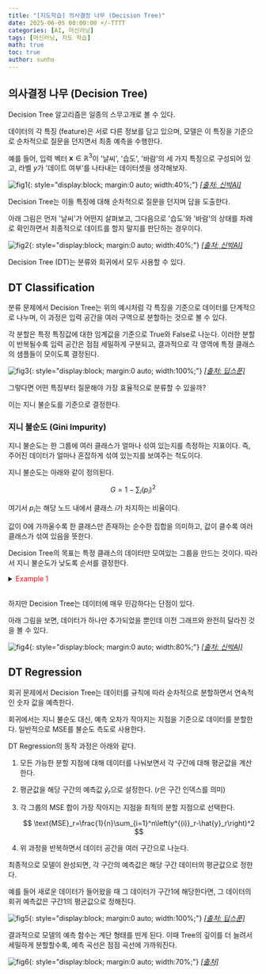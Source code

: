 ```yaml
---
title: "[지도학습] 의사결정 나무 (Decision Tree)"
date: 2025-06-05 00:00:00 +/-TTTT
categories: [AI, 머신러닝]
tags: [머신러닝, 지도 학습]
math: true
toc: true
author: sunho
---
```


## 의사결정 나무 (Decision Tree)

Decision Tree 알고리즘은 일종의 스무고개로 볼 수 있다.

데이터의 각 특징 (feature)은 서로 다른 정보를 담고 있으며, 모델은 이 특징을 기준으로 순차적으로 질문을 던지면서 최종 예측을 수행한다.

예를 들어, 입력 벡터 $\mathbf{x}\in\mathbb{R}^3$이 '날씨', '습도', '바람'의 세 가지 특징으로 구성되어 있고, 라벨 $y$가 '데이트 여부'를 나타내는 데이터셋을 생각해보자.

![fig1](ml/5-1.png){: style="display:block; margin:0 auto; width:40%;"}
_[[출처: 신박AI]](https://www.youtube.com/watch?v=vutU-SLTZ-A)_

Decision Tree는 이들 특징에 대해 순차적으로 질문을 던지며 답을 도출한다.

아래 그림은 먼저 '날씨'가 어떤지 살펴보고, 그다음으로 '습도'와 '바람'의 상태를 차례로 확인하면서 최종적으로 데이트를 할지 말지를 판단하는 경우이다.

![fig2](ml/5-2.png){: style="display:block; margin:0 auto; width:40%;"}
_[[출처: 신박AI]](https://www.youtube.com/watch?v=vutU-SLTZ-A)_

Decision Tree (DT)는 분류와 회귀에서 모두 사용할 수 있다.

## DT Classification

분류 문제에서 Decision Tree는 위의 예시처럼 각 특징을 기준으로 데이터를 단계적으로 나누며, 이 과정은 입력 공간을 여러 구역으로 분할하는 것으로 볼 수 있다.

각 분할은 특정 특징값에 대한 임계값을 기준으로 True와 False로 나눈다. 이러한 분할이 반복될수록 입력 공간은 점점 세밀하게 구분되고, 결과적으로 각 영역에 특정 클래스의 샘플들이 모이도록 결정된다.

![fig3](ml/5-3.png){: style="display:block; margin:0 auto; width:100%;"}
_[[출처: 딥스푼]](https://www.youtube.com/watch?v=AyCTgUVvttU)_

그렇다면 어떤 특징부터 질문해야 가장 효율적으로 분류할 수 있을까?

이는 지니 불순도를 기준으로 결정한다.

### 지니 불순도 (Gini Impurity)

지니 불순도는 한 그룹에 여러 클래스가 얼마나 섞여 있는지를 측정하는 지표이다. 즉, 주어진 데이터가 얼마나 혼잡하게 섞여 있는지를 보여주는 척도이다.

지니 불순도는 아래와 같이 정의된다.

$$
G=1-\sum_i(p_i)^2
$$

여기서 $p_i$는 해당 노드 내에서 클래스 $i$가 차지하는 비율이다.

값이 $0$에 가까울수록 한 클래스만 존재하는 순수한 집합을 의미하고,
값이 클수록 여러 클래스가 섞여 있음을 뜻한다.

Decision Tree의 목표는 특정 클래스의 데이터만 모여있는 그룹을 만드는 것이다. 따라서 지니 불순도가 낮도록 순서를 결정한다.

<details>
<summary><font color='#FF0000'>Example 1</font></summary>
<div markdown="1">

상단의 예시에서 지니 불순도를 계산해보자.

$$\vphantom{\Big(}
G=1-\left((p_{Yes})^2+(p_{No})^2\right)
$$

먼저 '날씨' 특징에 대한 지니 불순도 계산하면 아래와 같다.

1. '맑음'에 대한 지니 불순도 계산

    $$
    G=1-\left((\frac{1}{3})^2+(\frac{2}{3})^2\right)\approx0.444
    $$

    '맑음'으로 선택했을 때 3개 중 Yes가 1개, No가 2개라는 뜻이다.

2. '흐림'에 대한 지니 불순도 계산

    $$
    G=1-\left((\frac{2}{2})^2+(\frac{0}{2})^2\right)=0
    $$

3. '비'에 대한 지니 불순도 계산

    $$
    G=1-\left((\frac{2}{3})^2+(\frac{1}{3})^2\right)\approx0.444
    $$

따라서 날씨 전체에 대한 평균 지니 불순는 다음과 같다.

$$
G_{\text{날씨}}=\frac{3}{8}(0.444)+\frac{2}{8}(0)+\frac{3}{8}(0.444)=0.333
$$

동일한 방법으로 '습도'와 '바람'에 대한 지니 불순도를 계산하면 각각 $G_{\text{습도}}=0.4375~,~G_{\text{바람}}=0.4665$이다.

세 특징 중 '날씨'의 지니 불순도가 가장 낮으므로, Decision Tree는 첫 번째 분할 기준으로 '날씨'를 선택하게 된다.

---

</div>
</details>
<br>

하지만 Decision Tree는 데이터에 매우 민감하다는 단점이 있다.

아래 그림을 보면, 데이터가 하나만 추가되었을 뿐인데 이전 그래프와 완전히 달라진 것을 볼 수 있다.

![fig4](ml/5-4.png){: style="display:block; margin:0 auto; width:80%;"}
_[[출처: 신박AI]](https://www.youtube.com/watch?v=vutU-SLTZ-A)_

## DT Regression

회귀 문제에서 Decision Tree는 데이터를 규칙에 따라 순차적으로 분할하면서 연속적인 숫자 값을 예측한다.

회귀에서는 지니 불순도 대신, 예측 오차가 작아지는 지점을 기준으로 데이터를 분할한다. 일반적으로 MSE를 불순도 측도로 사용한다.

DT Regression의 동작 과정은 아래와 같다.

1. 모든 가능한 분할 지점에 대해 데이터를 나눠보면서 각 구간에 대해 평균값을 계산한다.
2. 평균값을 해당 구간의 예측값 $\hat{y}_r$으로 설정한다. ($r$은 구간 인덱스를 의미)
3. 각 그룹의 MSE 합이 가장 작아지는 지점을 최적의 분할 지점으로 선택한다.

    $$
    \text{MSE}_r=\frac{1}{n}\sum_{i=1}^n\left(y^{(i)}_r-\hat{y}_r\right)^2
    $$
4. 위 과정을 반복하면서 데이터 공간을 여러 구간으로 나눈다.

최종적으로 모델이 완성되면, 각 구간의 예측값은 해당 구간 데이터의 평균값으로 정한다.

예를 들어 새로운 데이터가 들어왔을 때 그 데이터가 구간1에 해당한다면, 그 데이터의 회귀 예측값은 구간1의 평균값으로 정해진다.

![fig5](ml/5-5.png){: style="display:block; margin:0 auto; width:100%;"}
_[[출처: 딥스푼]](https://www.youtube.com/watch?v=AyCTgUVvttU)_

결과적으로 모델의 예측 함수는 계단 형태를 띤게 된다. 이때 Tree의 깊이를 더 늘려서 세밀하게 분할할수록, 예측 곡선은 점점 곡선에 가까워진다.

![fig6](ml/5-6.png){: style="display:block; margin:0 auto; width:70%;"}
_[[출처]](https://scikit-learn.org/0.23/auto_examples/ensemble/plot_adaboost_regression.html)_


